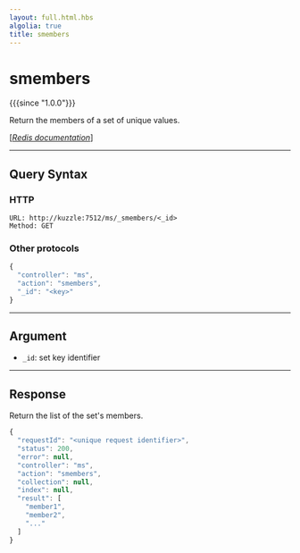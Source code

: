 ```yaml
---
layout: full.html.hbs
algolia: true
title: smembers
---
```


# smembers

{{{since "1.0.0"}}}

Return the members of a set of unique values.

[[_Redis documentation_]](https://redis.io/commands/smembers)


---

## Query Syntax

### HTTP

```http
URL: http://kuzzle:7512/ms/_smembers/<_id>
Method: GET
```

### Other protocols

```js
{
  "controller": "ms",
  "action": "smembers",
  "_id": "<key>"
}
```

---

## Argument

* `_id`: set key identifier

---

## Response

Return the list of the set's members.

```javascript
{
  "requestId": "<unique request identifier>",
  "status": 200,
  "error": null,
  "controller": "ms",
  "action": "smembers",
  "collection": null,
  "index": null,
  "result": [
    "member1",
    "member2",
    "..."
  ]
}
```
